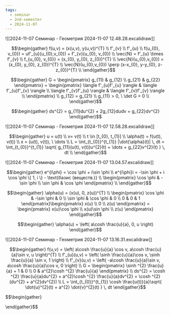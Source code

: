 ```yaml
---
tags:
  - seminar
  - 2nd-semester
  - 2024-11-07
---
```


![[2024-11-07 Семинар - Геометрия 2024-11-07 12.48.28.excalidraw]]

$$\begin{gather}
f(u,v) = (x(u,v), y(u,v))^{T} \\
f'_{v} \\
f'_{u} \\
f(u_{0}, v_{0}) = uf'_{u}(u_{0},v_{0}) + f'_{v}(u_{0}, v_{0}) \\
\vec{N} = f'_{u} \times f'_{v} \\
f_{u_{0}, v_{0}} = (x_{0}, y_{0}, z_{0})^{T} \\
\vec{N}(u_{0},v_{0}) = (x_{0}, y_{0}, z_{0})^{T} \\
\vec{N}(u_{0},v_{0}) \perp (x-x_{0}, y-y_{0}, z-z_{0})^{T} \\
\end{gather}$$

$$\begin{gather}
G = \begin{pmatrix}
g_{11} & g_{12} \\
g_{21} & g_{22}
\end{pmatrix} = \begin{pmatrix}
\langle f'_{u}f'_{u} \rangle & \langle f'_{u}f'_{v} \rangle \\
\langle f'_{v}f'_{u} \rangle & \langle f'_{v}f'_{v} \rangle \\
\end{pmatrix} \\
g_{12} = g_{21} \\
g_{11} > 0, \ \det G > 0 \\
\end{gather}$$

$$\begin{gather}
ds^{2} = g_{11}du^{2} + 2g_{12}dudv + g_{22}dv^{2}
\end{gather}$$

![[2024-11-07 Семинар - Геометрия 2024-11-07 12.58.28.excalidraw]]

$$\begin{gather}
u = u(t) \\
v=  v(t) \\
t \in [t_{0}, t_{1}] \\
\alpha(t) = f(u(t), v(t)) \\
x = (u(t), v(t)), \ \dots \\
L = \int_{t_{0}}^{t_{1}} |\dot{\alpha}(t)| \, dt = \int_{t_{0}}^{t_{1}} \sqrt{ g_{11}(u(t), v(t))u^{2}(t) + \dots + g_{22}v^{2}(t) } \, dt \\
\end{gather}$$

![[2024-11-07 Семинар - Геометрия 2024-11-07 13.04.57.excalidraw]]

$$\begin{gather}
e^{i\phi} = \cos \phi + i\sin \phi \\
e^{i\phi}i = -\sin \phi + i \cos \phi
\{ 1, i \} - \text{базис (веществ.)} \\
\begin{pmatrix}
\cos \phi & -\sin \phi \\
\sin \phi & \cos \phi
\end{pmatrix} \\
\end{gather}$$

$$\begin{gather}
\alpha(u) = (x(u), 0, z(u))^{T} \\
\begin{pmatrix}
\cos \phi & -\sin \phi & 0 \\
\sin \phi & \cos \phi & 0 \\
0 & 0 & 1
\end{pmatrix}\begin{pmatrix}
x(u) \\
0 \\
z(u)
\end{pmatrix} = \begin{pmatrix}
x(u)\cos \phi \\
x(u)\sin \phi \\
z(u)
\end{pmatrix}
\end{gather}$$

$$\begin{gather}
\alpha(u) = \left( a\cosh \frac{u}{a}, 0, u \right)
\end{gather}$$

![[2024-11-07 Семинар - Геометрия 2024-11-07 13.16.31.excalidraw]]

$$\begin{gather}
f(u,v) = \left( a\cosh \frac{u}{a} \cos v, a\cosh \frac{u}{a}\sin v, u \right)^{T} \\
f'_{u}(u,v) = \left( \sinh \frac{u}{a}\cos v, \sinh \frac{u}{a} \sin v, 1 \right) \\
f'_{v}(u,v) = \left( -a\cosh \frac{u}{a}\sin v, a\cosh \frac{u}{a}\cos v, 0 \right) \\
G = \begin{pmatrix}
\sinh ^{2} \frac{u}{a} + 1 & 0 \\
0 & a^{2}\cosh ^{2} \frac{u}{a}
\end{pmatrix} \\
ds^{2} = \cosh ^{2} \frac{u}{a}du^{2} + a^{2}\cosh ^{2} \frac{u}{a}dv^{2} = \cosh ^{2} (du^{2} + a^{2}dv^{2}) \\
L = \int_{t_{0}}^{t_{1}} \cosh \frac{u(t)}{a}\sqrt{ \dot{u}^{2}(t) + a^{2} \dot{v}^{2}(t) } \, dt
\end{gather}$$

$$\begin{gather}

\end{gather}$$